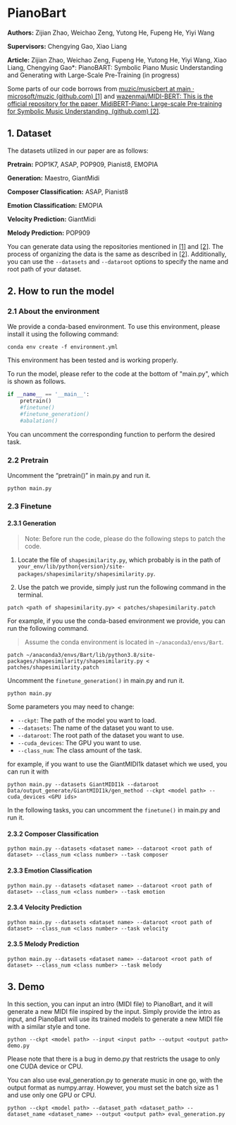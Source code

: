 # PianoBart

**Authors:** Zijian Zhao, Weichao Zeng, Yutong He, Fupeng He, Yiyi Wang

**Supervisors:** Chengying Gao, Xiao Liang

**Article:** Zijian Zhao, Weichao Zeng, Fupeng He, Yutong He, Yiyi Wang, Xiao Liang, Chengying Gao*: PianoBART: Symbolic Piano Music Understanding and Generating with Large-Scale Pre-Training (in progress)

Some parts of our code borrows from [muzic/musicbert at main · microsoft/muzic (github.com) [1]](https://github.com/microsoft/muzic/tree/main/musicbert) and [wazenmai/MIDI-BERT: This is the official repository for the paper, MidiBERT-Piano: Large-scale Pre-training for Symbolic Music Understanding. (github.com) [2]](https://github.com/wazenmai/MIDI-BERT).



## 1. Dataset

The datasets utilized in our paper are as follows:

**Pretrain:** POP1K7, ASAP, POP909, Pianist8, EMOPIA

**Generation:** Maestro, GiantMidi

**Composer Classification:** ASAP, Pianist8

**Emotion Classification:** EMOPIA

**Velocity Prediction:** GiantMidi

**Melody Prediction:** POP909



You can generate data using the repositories mentioned in [[1]](https://github.com/microsoft/muzic/tree/main/musicbert) and [[2]](https://github.com/wazenmai/MIDI-BERT). The process of organizing the data is the same as described in [[2]](https://github.com/wazenmai/MIDI-BERT). Additionally, you can use the `--datasets` and `--dataroot` options to specify the name and root path of your dataset.



## 2. How to run the model

### 2.1 About the environment

We provide a conda-based environment. To use this environment, please install it using the following command:

```shell
conda env create -f environment.yml
```

This environment has been tested and is working properly.

To run the model, please refer to the code at the bottom of "main.py", which is shown as follows.

```python
if __name__ == '__main__':
    pretrain()
    #finetune()
    #finetune_generation()
    #abalation()
```

You can uncomment the corresponding function to perform the desired task.



### 2.2 Pretrain

Uncomment the “pretrain()” in main.py and run it.

```shell
python main.py
```



### 2.3 Finetune


#### 2.3.1 Generation

> Note: Before run the code, please do the following steps to patch the code.

1. Locate the file of `shapesimilarity.py`, which probably is in the path of `your_env/lib/python{version}/site-packages/shapesimilarity/shapesimilarity.py`.

2. Use the patch we provide, simply just run the following command in the terminal.

```shell
patch <path of shapesimilarity.py> < patches/shapesimilarity.patch
```

For example, if you use the conda-based environment we provide, you can run the following command.

> Assume the conda environment is located in `~/anaconda3/envs/Bart`.

```shell
patch ~/anaconda3/envs/Bart/lib/python3.8/site-packages/shapesimilarity/shapesimilarity.py < patches/shapesimilarity.patch
```

Uncomment the `finetune_generation()` in main.py and run it.

```shell
python main.py
```

Some parameters you may need to change:
 * `--ckpt`: The path of the model you want to load.
 * `--datasets`: The name of the dataset you want to use.
 * `--dataroot`: The root path of the dataset you want to use.
 * `--cuda_devices`: The GPU you want to use.
 * `--class_num`: The class amount of the task.

for example, if you want to use the GiantMIDI1k dataset which we used, you can run it with

```shell
python main.py --datasets GiantMIDI1k --dataroot Data/output_generate/GiantMIDI1k/gen_method --ckpt <model path> --cuda_devices <GPU ids>
```



In the following tasks, you can uncomment the `finetune()` in main.py and run it.

#### 2.3.2 Composer Classification

```shell
python main.py --datasets <dataset name> --dataroot <root path of dataset> --class_num <class number> --task composer
```



#### 2.3.3 Emotion Classification

```shell
python main.py --datasets <dataset name> --dataroot <root path of dataset> --class_num <class number> --task emotion
```



#### 2.3.4 Velocity Prediction

```shell
python main.py --datasets <dataset name> --dataroot <root path of dataset> --class_num <class number> --task velocity
```



#### 2.3.5 Melody Prediction

```shell
python main.py --datasets <dataset name> --dataroot <root path of dataset> --class_num <class number> --task melody
```





## 3. Demo

In this section, you can input an intro (MIDI file) to PianoBart, and it will generate a new MIDI file inspired by the input. Simply provide the intro as input, and PianoBart will use its trained models to generate a new MIDI file with a similar style and tone.

```shell
python --ckpt <model path> --input <input path> --output <output path> demo.py
```

Please note that there is a bug in demo.py that restricts the usage to only one CUDA device or CPU.



You can also use eval_generation.py to generate music in one go, with the output format as numpy.array. However, you must set the batch size as 1 and use only one GPU or CPU.

```shell
python --ckpt <model path> --dataset_path <dataset_path> --dataset_name <dataset_name> --output <output path> eval_generation.py
```


